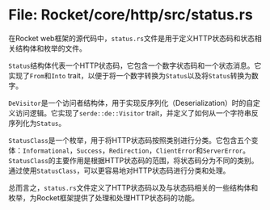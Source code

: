 # File: Rocket/core/http/src/status.rs

在Rocket web框架的源代码中，`status.rs`文件是用于定义HTTP状态码和状态相关结构体和枚举的文件。

`Status`结构体代表一个HTTP状态码，它包含一个数字状态码和一个状态消息。它实现了`From`和`Into` trait，以便于将一个数字转换为`Status`以及将`Status`转换为数字。

`DeVisitor`是一个访问者结构体，用于实现反序列化（Deserialization）时的自定义访问逻辑。它实现了`serde::de::Visitor` trait，并定义了如何从一个字符串反序列化为`Status`。

`StatusClass`是一个枚举，用于将HTTP状态码按照类别进行分类。它包含五个变体：`Informational`，`Success`，`Redirection`，`ClientError`和`ServerError`。`StatusClass`的主要作用是根据HTTP状态码的范围，将状态码分为不同的类别。通过使用`StatusClass`，可以更容易地对HTTP状态码进行分类和处理。

总而言之，`status.rs`文件定义了HTTP状态码以及与状态码相关的一些结构体和枚举，为Rocket框架提供了处理和处理HTTP状态码的功能。


